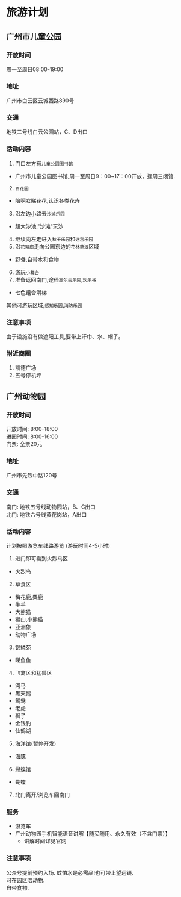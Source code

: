 # 旅游计划

## 广州市儿童公园
### 开放时间
周一至周日08:00-19:00
### 地址
广州市白云区云城西路890号
### 交通
地铁二号线白云公园站，C、D出口
### 活动内容

1. 门口左方有`儿童公园图书馆`
 - 广州市儿童公园图书馆,周一至周日9：00~17：00开放，逢周三闭馆.
2. `百花园`
 - 陪啊女睇花花,认识各类花卉
3. 沿左边小路去`沙滩乐园`
 - 超大沙池,"沙滩"玩沙
4. 继续向左走进入`秋千乐园`和`迷宫乐园`
5. 沿`花絮廊`走向公园东边的`花林草浪`区域
 - 野餐,自带水和食物
6. 游玩`小舞台`
7. 准备返回南门,途径`高尔夫乐园`,`欢乐谷`
 - 七色组合滑梯

其他可游玩区域,`感知乐园`,`消防乐园`
### 注意事项
由于设施没有做遮阳工具,要带上汗巾、水、帽子。
### 附近商圈
1. 凯德广场
2. 五号停机坪

## 广州动物园
### 开放时间
开放时间: 8:00-18:00  
进园时间: 8:00-16:00  
门票: 全票20元
### 地址
广州市先烈中路120号
### 交通
南门: 地铁五号线动物园站，B、C出口  
北门: 地铁六号线黄花岗站，A出口
### 活动内容
计划按照游览车线路游览 (游玩时间4-5小时)
1. 进门即可看到火烈鸟区
 - 火烈鸟
2. 草食区
 - 梅花鹿,麋鹿
 - 牛羊
 - 大熊猫
 - 猴山,小熊猫
 - 亚洲象
 - 动物广场
3. 锦鳞苑
 - 睇鱼鱼
4. 飞禽区和猛兽区
 - 河马
 - 黑天鹅
 - 鸳鸯
 - 老虎
 - 狮子
 - 金钱豹
 - 仙鹤湖
5. 海洋馆(暂停开发)
 - 海豚
6. 蝴蝶馆
 - 蝴蝶
7. 北门离开/浏览车回南门
### 服务
 - 游览车
 - 广州动物园手机智能语音讲解【随买随用、永久有效（不含门票）】
   - 讲解时间详见官网
### 注意事项
公众号提前预约入场.
蚊怕水是必需品!也可带上望远镜.  
可在园区喂动物.  
自带食物.
